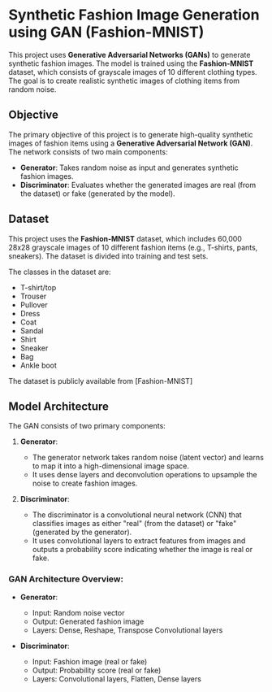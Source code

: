 # Synthetic Fashion Image Generation using GAN (Fashion-MNIST)

This project uses **Generative Adversarial Networks (GANs)** to generate synthetic fashion images. The model is trained using the **Fashion-MNIST** dataset, which consists of grayscale images of 10 different clothing types. The goal is to create realistic synthetic images of clothing items from random noise.

## Objective

The primary objective of this project is to generate high-quality synthetic images of fashion items using a **Generative Adversarial Network (GAN)**. The network consists of two main components:
- **Generator**: Takes random noise as input and generates synthetic fashion images.
- **Discriminator**: Evaluates whether the generated images are real (from the dataset) or fake (generated by the model).

## Dataset

This project uses the **Fashion-MNIST** dataset, which includes 60,000 28x28 grayscale images of 10 different fashion items (e.g., T-shirts, pants, sneakers). The dataset is divided into training and test sets.

The classes in the dataset are:
- T-shirt/top
- Trouser
- Pullover
- Dress
- Coat
- Sandal
- Shirt
- Sneaker
- Bag
- Ankle boot

The dataset is publicly available from [Fashion-MNIST]

## Model Architecture

The GAN consists of two primary components:

1. **Generator**: 
   - The generator network takes random noise (latent vector) and learns to map it into a high-dimensional image space. 
   - It uses dense layers and deconvolution operations to upsample the noise to create fashion images.

2. **Discriminator**:
   - The discriminator is a convolutional neural network (CNN) that classifies images as either "real" (from the dataset) or "fake" (generated by the generator).
   - It uses convolutional layers to extract features from images and outputs a probability score indicating whether the image is real or fake.

### GAN Architecture Overview:
- **Generator**: 
  - Input: Random noise vector
  - Output: Generated fashion image
  - Layers: Dense, Reshape, Transpose Convolutional layers

- **Discriminator**: 
  - Input: Fashion image (real or fake)
  - Output: Probability score (real or fake)
  - Layers: Convolutional layers, Flatten, Dense layers

